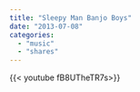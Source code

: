 ```yaml
---
title: "Sleepy Man Banjo Boys"
date: "2013-07-08"
categories:
  - "music"
  - "shares"
---
```


<div style="width: 70vw;">{{< youtube fB8UTheTR7s>}}</div>
